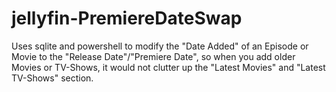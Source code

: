 # jellyfin-PremiereDateSwap
Uses sqlite and powershell to modify the "Date Added" of an Episode or Movie to the "Release Date"/"Premiere Date", so when you add older Movies or TV-Shows, it would not clutter up the "Latest Movies" and "Latest TV-Shows" section.
